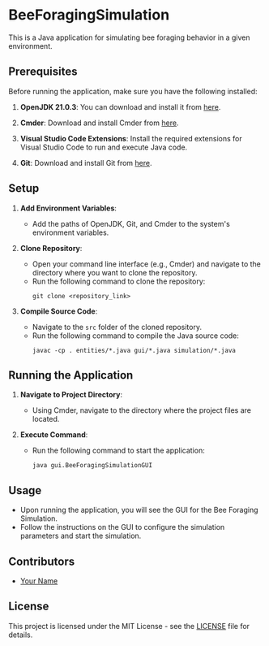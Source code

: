 # BeeForagingSimulation

This is a Java application for simulating bee foraging behavior in a given environment.

## Prerequisites

Before running the application, make sure you have the following installed:

1. **OpenJDK 21.0.3**: You can download and install it from [here]([https://example.com/openjdk-21.0.3](https://learn.microsoft.com/en-us/java/openjdk/download#openjdk-21)).

2. **Cmder**: Download and install Cmder from [here](https://example.com/cmder).

3. **Visual Studio Code Extensions**: Install the required extensions for Visual Studio Code to run and execute Java code.

4. **Git**: Download and install Git from [here](https://example.com/git).

## Setup

1. **Add Environment Variables**:
   - Add the paths of OpenJDK, Git, and Cmder to the system's environment variables.

2. **Clone Repository**:
   - Open your command line interface (e.g., Cmder) and navigate to the directory where you want to clone the repository.
   - Run the following command to clone the repository:
     ```
     git clone <repository_link>
     ```

3. **Compile Source Code**:
   - Navigate to the `src` folder of the cloned repository.
   - Run the following command to compile the Java source code:
     ```
     javac -cp . entities/*.java gui/*.java simulation/*.java
     ```

## Running the Application

1. **Navigate to Project Directory**:
   - Using Cmder, navigate to the directory where the project files are located.

2. **Execute Command**:
   - Run the following command to start the application:
     ```
     java gui.BeeForagingSimulationGUI
     ```

## Usage

- Upon running the application, you will see the GUI for the Bee Foraging Simulation.
- Follow the instructions on the GUI to configure the simulation parameters and start the simulation.

## Contributors

- [Your Name](https://github.com/your_username)

## License

This project is licensed under the MIT License - see the [LICENSE](LICENSE) file for details.
